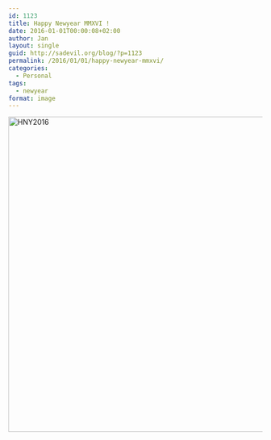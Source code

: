 ```yaml
---
id: 1123
title: Happy Newyear MMXVI !
date: 2016-01-01T00:00:08+02:00
author: Jan
layout: single
guid: http://sadevil.org/blog/?p=1123
permalink: /2016/01/01/happy-newyear-mmxvi/
categories:
  - Personal
tags:
  - newyear
format: image
---
```

<img class="size-large wp-image-1124 aligncenter" src="https://i2.wp.com/kcore.org/wp-content/uploads/2015/12/HNY2016-1.jpg?resize=800%2C626&#038;ssl=1" alt="HNY2016" width="800" height="626" srcset="https://i2.wp.com/kcore.org/wp-content/uploads/2015/12/HNY2016-1.jpg?resize=1024%2C801&ssl=1 1024w, https://i2.wp.com/kcore.org/wp-content/uploads/2015/12/HNY2016-1.jpg?resize=300%2C235&ssl=1 300w, https://i2.wp.com/kcore.org/wp-content/uploads/2015/12/HNY2016-1.jpg?resize=768%2C601&ssl=1 768w, https://i2.wp.com/kcore.org/wp-content/uploads/2015/12/HNY2016-1.jpg?resize=192%2C150&ssl=1 192w, https://i2.wp.com/kcore.org/wp-content/uploads/2015/12/HNY2016-1.jpg?resize=150%2C117&ssl=1 150w, https://i2.wp.com/kcore.org/wp-content/uploads/2015/12/HNY2016-1.jpg?w=1378&ssl=1 1378w" sizes="(max-width: 800px) 100vw, 800px" data-recalc-dims="1" />
